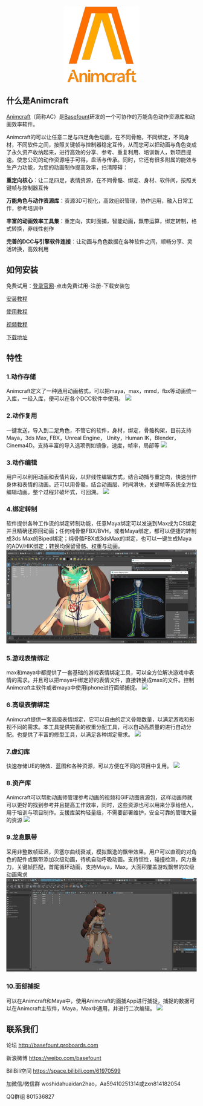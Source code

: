 

<p align="center">
  <img alt="Animcraft" src="https://github.com/basefount/animcraft/blob/main/gif/logo200.png">
</p>


## 什么是Animcraft

[Animcraft](https://github.com/basefount/animcraft)（简称AC）是[Basefount](https://basefount.cn/)研发的一个可协作的万能角色动作资源库和动画效率软件。

Animcraft的可以让任意二足与四足角色动画，在不同骨骼，不同绑定，不同身材，不同软件之间，按照关键帧与控制器稳定互传，从而您可以把动画与角色变成了永久资产收纳起来，进行高效的分享、参考、重复利用、培训新人，新项目提速。使您公司的动作资源唾手可得，盘活与传承。同时，它还有很多附属的能效与生产力功能，为您的动画制作提高效率，扫清障碍：

**重定向核心**：让二足四足，表情资源，在不同骨骼、绑定、身材、软件间，按照关键帧与控制器互传

**万能角色与动作资源库**：资源3D可视化，高效组织管理，协作运用，融入日常工作，参考培训中

**丰富的动画效率工具集**：重定向，实时面捕，智能动画，飘带运算，绑定转制，格式转换，非线性创作

**完善的DCC与引擎软件连接**：让动画与角色数据在各种软件之间，顺畅分享、灵活转换，高效利用


## 如何安装

免费试用：[登录官网](https://www.animcraft.com/#/)-点击免费试用-注册-下载安装包

[安装教程](https://www.yuque.com/animcraft/cn/heva4f)

[使用教程](https://www.yuque.com/animcraft/cn/gzl6qy)

[视频教程](https://www.bilibili.com/video/BV1FZ4y1577w/?p=79&vd_source=4f1733c805680dd8ef1c880861d1a04a)

[下载地址](https://github.com/basefount/animcraft/releases)

## 特性

### 1.动作存储

Animcraft定义了一种通用动画格式，可以把maya，max，mmd，fbx等动画统一入库，一经入库，便可以在各个DCC软件中使用。
![](https://github.com/basefount/animcraft/blob/main/gif/action_store.gif)

### 2.动作复用

一键发送，导入到二足角色，不管它的软件，身材，绑定，骨骼构架，目前支持Maya，3ds Max, FBX，Unreal Engine， Unity，Human IK，Blender，Cinema4D。支持丰富的导入选项例如镜像，速度，帧率，局部等
![](https://github.com/basefount/animcraft/blob/main/gif/animation_reuse.gif)

### 3.动作编辑

用户可以利用动画和表情片段，以非线性编辑方式，结合动捕与重定向，快速创作身体和表情的动画。还可以用骨骼，结合动画层、时间滑块，关键帧等系统全方位编辑动画。整个过程非破坏式，可回溯。
![](https://github.com/basefount/animcraft/blob/main/gif/animation_edit.gif)

### 4.绑定转制

软件提供各种工作流的绑定转制功能，任意Maya绑定可以发送到Max成为CS绑定并且精确还原回动画；任何纯骨骼FBX/BVH，或者Maya绑定，都可以便捷的转制成3ds Max的Biped绑定；纯骨骼FBX或3dsMax的绑定，也可以一键生成Maya的ADV/HIK绑定；转换均保留骨骼、权重与动画。
![](https://github.com/basefount/animcraft/blob/main/gif/animation_bind.gif)

### 5.游戏表情绑定

max和maya中都提供了一套基础的游戏表情绑定工具，可以全方位解决游戏中表情的需求。并且可以把maya中绑定好的表情文件，直接转换成max的文件。控制Animcraft主软件或者maya中使用iphone进行面部捕捉。
![](https://github.com/basefount/animcraft/blob/main/gif/game_face_rig.gif)

### 6.高级表情绑定

Animcraft提供一套高级表情绑定，它可以自由的定义骨骼数量，以满足游戏和影视不同的需求。本工具提供完善的权重分配工具，可以自动高质量的进行自动分配。也提供了丰富的修型工具，以满足各种绑定需求。
![](https://github.com/basefount/animcraft/blob/main/gif/advance_face_rig.gif)

### 7.虚幻库

快速存储UE的特效、蓝图和各种资源，可以方便在不同的项目中复用。
![](https://github.com/basefount/animcraft/blob/main/gif/ue_lib.gif)

### 8.资产库

Animcraft可以帮助动画师管理参考动画的视频和GIF动图资源包，这样动画师就可以更好的找到参考并且提高工作效率，同时，这些资源也可以用来分享给他人，用于培训与项目制作。支援库架构轻量级，不需要部署维护，安全可靠的管理大量的资源
![](https://github.com/basefount/animcraft/blob/main/gif/asset_lib.gif)

### 9.龙息飘带

采用非整数帧延迟，贝塞尔曲线衰减，模拟飘逸的飘带效果。用户可以直观的对角色的配件或飘带添加次级动画，待机自动呼吸动画。支持惯性，碰撞检测，风力重力，关键帧匹配，首尾循环动画，支持Maya，Max，大面积覆盖游戏飘带的次级动画需求
![](https://github.com/basefount/animcraft/blob/main/gif/ribbon.gif)

### 10.面部捕捉

可以在Animcraft和Maya中，使用Animcraft的面捕App进行捕捉，捕捉的数据可以在Animcraft主软件，Maya，Max中通用，并进行二次编辑。
![](https://github.com/basefount/animcraft/blob/main/gif/facial_capture.gif)

## 联系我们

论坛
http://basefount.proboards.com

新浪微博
https://weibo.com/basefount

BiliBili空间
https://space.bilibili.com/61970599

加微信/微信群
woshidahuaidan2hao，Aa59410251314或zxn814182054

QQ群组
801536827

